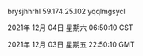brysjhhrhl 59.174.25.102 yqqlmgsycl

2021年 12月 04日 星期六 06:50:10 CST

2021年 12月 03日 星期五 22:50:10 GMT

